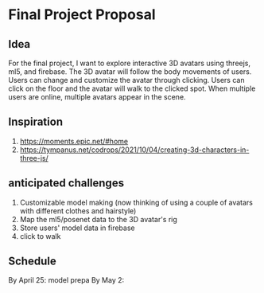 # Final Project Proposal
## Idea
For the final project, I want to explore interactive 3D avatars using threejs, ml5, and firebase. 
The 3D avatar will follow the body movements of users. Users can change and customize the avatar through clicking. Users can click on the floor and the avatar will walk to the clicked spot. When multiple users are online, multiple avatars appear in the scene.
## Inspiration
1. <https://moments.epic.net/#home>
2. <https://tympanus.net/codrops/2021/10/04/creating-3d-characters-in-three-js/>

## anticipated challenges
1. Customizable model making (now thinking of using a couple of avatars with different clothes and hairstyle)
2. Map the ml5/posenet data to the 3D avatar's rig
3. Store users' model data in firebase
4. click to walk
## Schedule

By April 25: model prepa
By May 2: 

